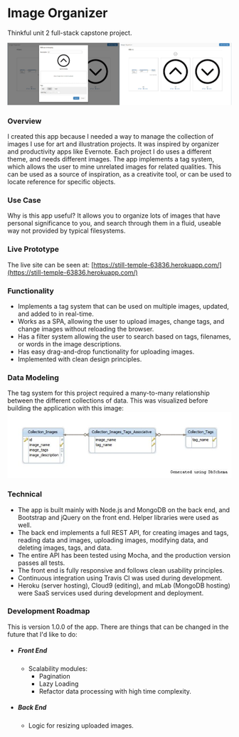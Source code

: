 # Image Organizer
Thinkful unit 2 full-stack capstone project.

![Screenshot](https://github.com/amcavinue/image-organizer/blob/master/screenshots.jpg)

### Overview
I created this app because I needed a way to manage the collection of images I use for art and illustration projects. It was inspired by organizer and productivity apps like Evernote. Each project I do uses a different theme, and needs different images. The app implements a tag system, which allows the user to mine unrelated images for related qualities. This can be used as a source of inspiration, as a creativite tool, or can be used to locate reference for specific objects.

### Use Case
Why is this app useful? It allows you to organize lots of images that have personal significance to you, and search through them in a fluid, useable way not provided by typical filesystems.

### Live Prototype
The live site can be seen at: [https://still-temple-63836.herokuapp.com/](https://still-temple-63836.herokuapp.com/)

### Functionality
 - Implements a tag system that can be used on multiple images, updated, and added to in real-time.
 - Works as a SPA, allowing the user to upload images, change tags, and change images without reloading the browser.
 - Has a filter system allowing the user to search based on tags, filenames, or words in the image descriptions.
 - Has easy drag-and-drop functionality for uploading images.
 - Implemented with clean design principles.

### Data Modeling
The tag system for this project required a many-to-many relationship between the different collections of data. This was visualized before building the application with this image:
![Data Model](https://github.com/amcavinue/image-organizer/blob/master/image_tags_schema_1.jpg)

### Technical
- The app is built mainly with Node.js and MongoDB on the back end, and Bootstrap and jQuery on the front end. Helper libraries were used as well.
- The back end implements a full REST API, for creating images and tags, reading data and images, uploading images, modifying data, and deleting images, tags, and data.
- The entire API has been tested using Mocha, and the production version passes all tests.
- The front end is fully responsive and follows clean usability principles.
- Continuous integration using Travis CI was used during development.
- Heroku (server hosting), Cloud9 (editing), and mLab (MongoDB hosting) were SaaS services used during development and deployment.

### Development Roadmap
This is version 1.0.0 of the app. There are things that can be changed in the future that I'd like to do:
 - ##### Front End
    - Scalability modules:
        - Pagination
        - Lazy Loading
        - Refactor data processing with high time complexity.
- ##### Back End
    - Logic for resizing uploaded images.
